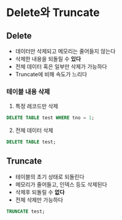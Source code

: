 # Delete와 Truncate

## Delete
* 데이터만 삭제되고 메모리는 줄어들지 않는다
* 삭제한 내용을 되돌릴 수 **있다**
* 전체 데이터 혹은 일부만 삭제가 가능하다
* Truncate에 비해 속도가 느리다

### 테이블 내용 삭제
1. 특정 레코드만 삭제
```sql
DELETE TABLE test WHERE tno = 1;
```

2. 전체 데이터 삭제
```sql
DELETE TABLE test;
```

## Truncate
* 테이블의 초기 상태로 되돌린다
* 메모리가 줄어들고, 인덱스 등도 삭제된다
* 삭제후 되돌릴 수 **없다**
* 전체 삭제만 가능하다

```sql
TRUNCATE test;
```
